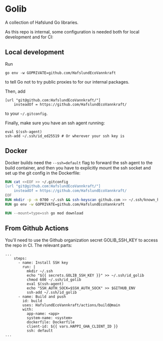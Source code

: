 # Golib

A collection of Hafslund Go libraries.

As this repo is internal, some configuration is needed both for local development and for CI:

## Local development

Run
```shell
go env -w GOPRIVATE=github.com/HafslundEcoVannkraft
```
to tell Go not to try public proxies to for our internal packages.

Then, add
```
[url "git@github.com:HafslundEcoVannkraft/"]
    insteadOf = https://github.com/HafslundEcoVannkraft/
```
to your `~/.gitconfig`.

Finally, make sure you have an ssh agent running:
```shell
eval $(ssh-agent)
ssh-add ~/.ssh/id_ed25519 # Or wherever your ssh key is
```

## Docker
Docker builds need the `--ssh=default` flag to forward the ssh agent to the build
container, and then you have to explicitly mount the ssh socket and set up the git config
in the Dockerfile:

```dockerfile
RUN cat <<EOF >> ~/.gitconfig
[url "git@github.com:HafslundEcoVannkraft/"]
    insteadOf = https://github.com/HafslundEcoVannkraft/
EOF
RUN mkdir -p -m 0700 ~/.ssh && ssh-keyscan github.com >> ~/.ssh/known_hosts
RUN go env -w GOPRIVATE=github.com/HafslundEcoVannkraft

RUN --mount=type=ssh go mod download
```

## From Github Actions

You'll need to use the Github organization secret GOLIB_SSH_KEY to access the
repo in CI. The relevant parts:

```
...
    steps:
      - name: Install SSH key
        run: |
          mkdir ~/.ssh
          echo "${{ secrets.GOLIB_SSH_KEY }}" >> ~/.ssh/id_golib
          chmod 600 ~/.ssh/id_golib
          eval $(ssh-agent)
          echo "SSH_AUTH_SOCK=$SSH_AUTH_SOCK" >> $GITHUB_ENV
          ssh-add ~/.ssh/id_golib
      - name: Build and push
        id: build
        uses: HafslundEcoVannkraft/actions/build@main
        with:
          app-name: <app>
          system-name: <system>
          dockerfile: Dockerfile
          client-id: ${{ vars.HAPPI_GHA_CLIENT_ID }}
          ssh: default
...
```